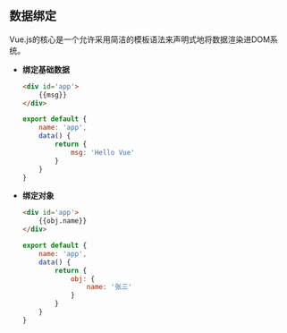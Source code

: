 ## 数据绑定

Vue.js的核心是一个允许采用简洁的模板语法来声明式地将数据渲染进DOM系统。

* **绑定基础数据**

	```html
	<div id='app'>
		{{msg}}
	</div>
	```

	```javascript
	export default {
		name: 'app',
		data() {
			return {
				msg: 'Hello Vue'
			}
		}
	}
	```

* **绑定对象**

	```html
	<div id='app'>
		{{obj.name}}
	</div>
	```

	```javascript
	export default {
		name: 'app',
		data() {
			return {
				obj: {
		        	name: '张三'
		      	}
			}
		}
	}
	```